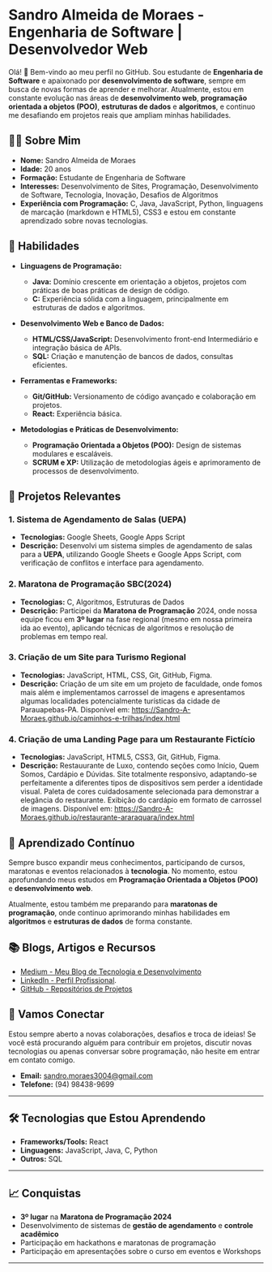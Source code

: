 # Sandro Almeida de Moraes - Engenharia de Software | Desenvolvedor Web

Olá! 👋 Bem-vindo ao meu perfil no GitHub. Sou estudante de **Engenharia de Software** e apaixonado por **desenvolvimento de software**, sempre em busca de novas formas de aprender e melhorar. Atualmente, estou em constante evolução nas áreas de **desenvolvimento web**, **programação orientada a objetos (POO)**, **estruturas de dados** e **algoritmos**, e continuo me desafiando em projetos reais que ampliam minhas habilidades.

## 👨‍💻 Sobre Mim

- **Nome:** Sandro Almeida de Moraes  
- **Idade:** 20 anos  
- **Formação:** Estudante de Engenharia de Software  
- **Interesses:** Desenvolvimento de Sites, Programação, Desenvolvimento de Software, Tecnologia, Inovação, Desafios de Algoritmos  
- **Experiência com Programação:** C, Java, JavaScript, Python, linguagens de marcação (markdown e HTML5), CSS3 e estou em constante aprendizado sobre novas tecnologias.

## 🚀 Habilidades

- **Linguagens de Programação:**  
  - **Java:** Domínio crescente em orientação a objetos, projetos com práticas de boas práticas de design de código.  
  - **C:** Experiência sólida com a linguagem, principalmente em estruturas de dados e algoritmos.

- **Desenvolvimento Web e Banco de Dados:**  
  - **HTML/CSS/JavaScript:** Desenvolvimento front-end Intermediário e integração básica de APIs.
  - **SQL:** Criação e manutenção de bancos de dados, consultas eficientes.

- **Ferramentas e Frameworks:**  
  - **Git/GitHub:** Versionamento de código avançado e colaboração em projetos.
  - **React:** Experiência básica.

- **Metodologias e Práticas de Desenvolvimento:**  
  - **Programação Orientada a Objetos (POO):** Design de sistemas modulares e escaláveis.  
  - **SCRUM e XP:** Utilização de metodologias ágeis e aprimoramento de processos de desenvolvimento.

## 💼 Projetos Relevantes

### **1. Sistema de Agendamento de Salas (UEPA)**
- **Tecnologias:** Google Sheets, Google Apps Script  
- **Descrição:** Desenvolvi um sistema simples de agendamento de salas para a **UEPA**, utilizando Google Sheets e Google Apps Script, com verificação de conflitos e interface para agendamento.

### **2. Maratona de Programação SBC(2024)**
- **Tecnologias:** C, Algoritmos, Estruturas de Dados  
- **Descrição:** Participei da **Maratona de Programação** 2024, onde nossa equipe ficou em **3º lugar** na fase regional (mesmo em nossa primeira ida ao evento), aplicando técnicas de algoritmos e resolução de problemas em tempo real.

### **3. Criação de um Site para Turismo Regional**
- **Tecnologias:** JavaScript, HTML, CSS, Git, GitHub, Figma. 
- **Descrição:** Criação de um site em um projeto de faculdade, onde fomos mais além e implementamos carrossel de imagens e apresentamos algumas localidades potencialmente turísticas da cidade de Parauapebas-PA. Disponível em: https://Sandro-A-Moraes.github.io/caminhos-e-trilhas/index.html

### **4. Criação de uma Landing Page para um Restaurante Fictício**
- **Tecnologias:** JavaScript, HTML5, CSS3, Git, GitHub, Figma. 
- **Descrição:** Restauurante de Luxo, contendo seções como Início, Quem Somos, Cardápio e Dúvidas. Site totalmente responsivo, adaptando-se perfeitamente a diferentes tipos de dispositivos sem perder a identidade visual. Paleta de cores cuidadosamente selecionada para demonstrar a elegância do restaurante. Exibição do cardápio em formato de carrossel de imagens. Disponível em: https://Sandro-A-Moraes.github.io/restaurante-araraquara/index.html
  
## 🧠 Aprendizado Contínuo

Sempre busco expandir meus conhecimentos, participando de cursos, maratonas e eventos relacionados à **tecnologia**. No momento, estou aprofundando meus estudos em **Programação Orientada a Objetos (POO)** e **desenvolvimento web**.

Atualmente, estou também me preparando para **maratonas de programação**, onde continuo aprimorando minhas habilidades em **algoritmos** e **estruturas de dados** de forma constante.

## 📚 Blogs, Artigos e Recursos

- [Medium - Meu Blog de Tecnologia e Desenvolvimento](https://medium.com/@sandro.moraes3004)  
- [LinkedIn - Perfil Profissional](https://www.linkedin.com/in/sandro-moraes/).  
- [GitHub - Repositórios de Projetos](https://github.com/Sandro-A-Moraes)  

## 🤝 Vamos Conectar

Estou sempre aberto a novas colaborações, desafios e troca de ideias! Se você está procurando alguém para contribuir em projetos, discutir novas tecnologias ou apenas conversar sobre programação, não hesite em entrar em contato comigo.

- **Email:** sandro.moraes3004@gmail.com  
- **Telefone:** (94) 98438-9699

---

## 🛠 Tecnologias que Estou Aprendendo

- **Frameworks/Tools:** React  
- **Linguagens:** JavaScript, Java, C, Python
- **Outros:** SQL

---

## 📈 Conquistas

- **3º lugar** na **Maratona de Programação 2024**  
- Desenvolvimento de sistemas de **gestão de agendamento** e **controle acadêmico**  
- Participação em hackathons e maratonas de programação
- Participação em apresentações sobre o curso em eventos e Workshops

---
